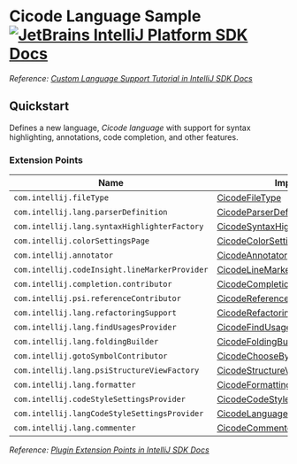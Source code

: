 # Cicode Language Sample [![JetBrains IntelliJ Platform SDK Docs](https://jb.gg/badges/docs.svg)][docs]
*Reference: [Custom Language Support Tutorial in IntelliJ SDK Docs][docs:custom_language_support_tutorial]*

## Quickstart

Defines a new language, _Cicode language_ with support for syntax highlighting, annotations, code completion, and other features.

### Extension Points

| Name                                          | Implementation                                                                          | Extension Point Class               |
|-----------------------------------------------|-----------------------------------------------------------------------------------------|-------------------------------------|
| `com.intellij.fileType`                       | [CicodeFileType][file:CicodeFileType]                                                   | `LanguageFileType`                  |
| `com.intellij.lang.parserDefinition`          | [CicodeParserDefinition][file:CicodeParserDefinition]                                   | `ParserDefinition`                  |
| `com.intellij.lang.syntaxHighlighterFactory`  | [CicodeSyntaxHighlighterFactory][file:CicodeSyntaxHighlighterFactory]                   | `SyntaxHighlighterFactory`          |
| `com.intellij.colorSettingsPage`              | [CicodeColorSettingsPage][file:CicodeColorSettingsPage]                                 | `ColorSettingsPage`                 |
| `com.intellij.annotator`                      | [CicodeAnnotator][file:CicodeAnnotator]                                                 | `Annotator`                         |
| `com.intellij.codeInsight.lineMarkerProvider` | [CicodeLineMarkerProvider][file:CicodeLineMarkerProvider]                               | `RelatedItemLineMarkerProvider`     |
| `com.intellij.completion.contributor`         | [CicodeCompletionContributor][file:CicodeCompletionContributor]                         | `CompletionContributor`             |
| `com.intellij.psi.referenceContributor`       | [CicodeReferenceContributor][file:CicodeReferenceContributor]                           | `PsiReferenceContributor`           |
| `com.intellij.lang.refactoringSupport`        | [CicodeRefactoringSupportProvider][file:CicodeRefactoringSupportProvider]               | `RefactoringSupportProvider`        |
| `com.intellij.lang.findUsagesProvider`        | [CicodeFindUsagesProvider][file:CicodeFindUsagesProvider]                               | `FindUsagesProvider`                |
| `com.intellij.lang.foldingBuilder`            | [CicodeFoldingBuilder][file:CicodeFoldingBuilder]                                       | `FoldingBuilderEx`                  |
| `com.intellij.gotoSymbolContributor`          | [CicodeChooseByNameContributor][file:CicodeChooseByNameContributor]                     | `ChooseByNameContributor`           |
| `com.intellij.lang.psiStructureViewFactory`   | [CicodeStructureViewFactory][file:CicodeStructureViewFactory]                           | `PsiStructureViewFactory`           |
| `com.intellij.lang.formatter`                 | [CicodeFormattingModelBuilder][file:CicodeFormattingModelBuilder]                       | `FormattingModelBuilder`            |
| `com.intellij.codeStyleSettingsProvider`      | [CicodeCodeStyleSettingsProvider][file:CicodeCodeStyleSettingsProvider]                 | `CodeStyleSettingsProvider`         |
| `com.intellij.langCodeStyleSettingsProvider`  | [CicodeLanguageCodeStyleSettingsProvider][file:CicodeLanguageCodeStyleSettingsProvider] | `LanguageCodeStyleSettingsProvider` |
| `com.intellij.lang.commenter`                 | [CicodeCommenter][file:CicodeCommenter]                                                 | `Commenter`                         |

*Reference: [Plugin Extension Points in IntelliJ SDK Docs][docs:ep]*


[docs]: https://plugins.jetbrains.com/docs/intellij/
[docs:custom_language_support_tutorial]: https://plugins.jetbrains.com/docs/intellij/custom-language-support-tutorial.html
[docs:ep]: https://plugins.jetbrains.com/docs/intellij/plugin-extensions.html

[file:CicodeFileType]: ./src/main/java/org/intellij/sdk/language/CicodeFileType.java
[file:CicodeParserDefinition]: ./src/main/java/org/intellij/sdk/language/CicodeParserDefinition.java
[file:CicodeSyntaxHighlighterFactory]: ./src/main/java/org/intellij/sdk/language/CicodeSyntaxHighlighterFactory.java
[file:CicodeColorSettingsPage]: ./src/main/java/org/intellij/sdk/language/CicodeColorSettingsPage.java
[file:CicodeAnnotator]: ./src/main/java/org/intellij/sdk/language/CicodeAnnotator.java
[file:CicodeLineMarkerProvider]: ./src/main/java/org/intellij/sdk/language/CicodeLineMarkerProvider.java
[file:CicodeCompletionContributor]: ./src/main/java/org/intellij/sdk/language/CicodeCompletionContributor.java
[file:CicodeReferenceContributor]: ./src/main/java/org/intellij/sdk/language/CicodeReferenceContributor.java
[file:CicodeRefactoringSupportProvider]: ./src/main/java/org/intellij/sdk/language/CicodeRefactoringSupportProvider.java
[file:CicodeFindUsagesProvider]: ./src/main/java/org/intellij/sdk/language/CicodeFindUsagesProvider.java
[file:CicodeFoldingBuilder]: ./src/main/java/org/intellij/sdk/language/CicodeFoldingBuilder.java
[file:CicodeChooseByNameContributor]: ./src/main/java/org/intellij/sdk/language/CicodeChooseByNameContributor.java
[file:CicodeStructureViewFactory]: ./src/main/java/org/intellij/sdk/language/CicodeStructureViewFactory.java
[file:CicodeFormattingModelBuilder]: ./src/main/java/org/intellij/sdk/language/CicodeFormattingModelBuilder.java
[file:CicodeCodeStyleSettingsProvider]: ./src/main/java/org/intellij/sdk/language/CicodeCodeStyleSettingsProvider.java
[file:CicodeLanguageCodeStyleSettingsProvider]: ./src/main/java/org/intellij/sdk/language/CicodeLanguageCodeStyleSettingsProvider.java
[file:CicodeCommenter]: ./src/main/java/org/intellij/sdk/language/CicodeCommenter.java

